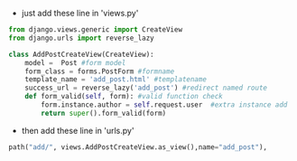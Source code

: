 - just add these line in 'views.py'
```python
from django.views.generic import CreateView
from django.urls import reverse_lazy

class AddPostCreateView(CreateView):
	model =  Post #form model
    form_class = forms.PostForm #formname
    template_name = 'add_post.html' #templatename
    success_url = reverse_lazy('add_post') #redirect named route
    def form_valid(self, form): #valid function check
        form.instance.author = self.request.user  #extra instance add
        return super().form_valid(form)
```

- then add these line in 'urls.py'
```python
path("add/", views.AddPostCreateView.as_view(),name="add_post"),
```
